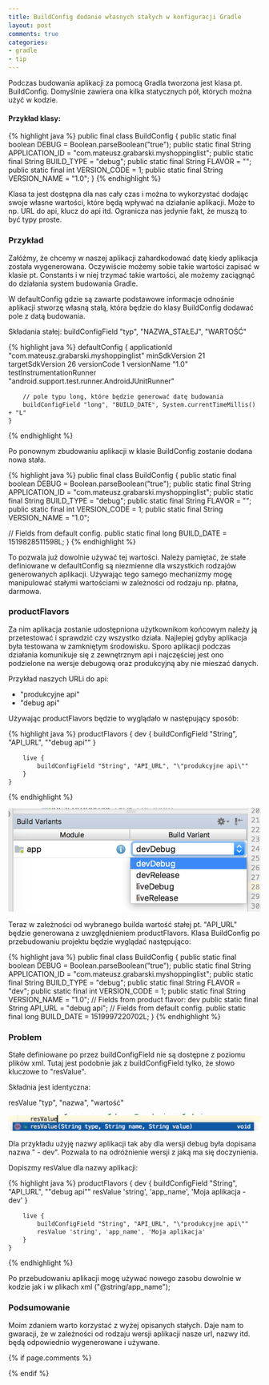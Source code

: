 ```yaml
---
title: BuildConfig dodanie własnych stałych w konfiguracji Gradle
layout: post
comments: true
categories:
- gradle
- tip
---
```


Podczas budowania aplikacji za pomocą Gradla tworzona jest klasa pt. BuildConfig. Domyślnie zawiera ona kilka statycznych pół, których można użyć w kodzie.

#### Przykład klasy:

{% highlight java %}
public final class BuildConfig {
  public static final boolean DEBUG = Boolean.parseBoolean("true");
  public static final String APPLICATION_ID = "com.mateusz.grabarski.myshoppinglist";
  public static final String BUILD_TYPE = "debug";
  public static final String FLAVOR = "";
  public static final int VERSION_CODE = 1;
  public static final String VERSION_NAME = "1.0";
}
{% endhighlight %}

Klasa ta jest dostępna dla nas cały czas i można to wykorzystać dodając swoje własne wartości, które będą wpływać na działanie aplikacji. Może to np. URL do api, klucz do api itd. Ogranicza nas jedynie fakt, że muszą to być typy proste.

### Przykład

Załóżmy, że chcemy w naszej aplikacji zahardkodować datę kiedy aplikacja została wygenerowana. Oczywiście możemy sobie takie wartości zapisać w klasie pt. Constants i w niej trzymać takie wartości, ale możemy zaciągnąć do działania system budowania Gradle.

W defaultConfig  gdzie są zawarte podstawowe informacje odnośnie aplikacji stworzę własną stałą, która będzie do klasy BuildConfig dodawać pole z datą budowania.

Składania stałej:
buildConfigField "typ", "NAZWA_STAŁEJ", "WARTOŚĆ"

{% highlight java %}
defaultConfig {
        applicationId "com.mateusz.grabarski.myshoppinglist"
        minSdkVersion 21
        targetSdkVersion 26
        versionCode 1
        versionName "1.0"
        testInstrumentationRunner "android.support.test.runner.AndroidJUnitRunner"

        // pole typu long, które będzie generować datę budowania
        buildConfigField "long", "BUILD_DATE", System.currentTimeMillis() + "L"
    }
{% endhighlight %}

Po ponownym zbudowaniu aplikacji w klasie BuildConfig zostanie dodana nowa stała.

{% highlight java %}
public final class BuildConfig {
  public static final boolean DEBUG = Boolean.parseBoolean("true");
  public static final String APPLICATION_ID = "com.mateusz.grabarski.myshoppinglist";
  public static final String BUILD_TYPE = "debug";
  public static final String FLAVOR = "";
  public static final int VERSION_CODE = 1;
  public static final String VERSION_NAME = "1.0";

  // Fields from default config.
  public static final long BUILD_DATE = 1519828511598L;
}
{% endhighlight %}

To pozwala już dowolnie używać tej wartości. Należy pamiętać, że stałe definiowane w defaultConfig są niezmienne dla wszystkich rodzajów generowanych aplikacji. Używając tego samego mechanizmy mogę manipulować stałymi wartościami w zależności od rodzaju np. płatna, darmowa.

### productFlavors

Za nim aplikacja zostanie udostępniona użytkownikom końcowym należy ją przetestować i sprawdzić czy wszystko działa. Najlepiej gdyby aplikacja była testowana w zamkniętym środowisku.
Sporo aplikacji podczas działania komunikuje się z zewnętrznym api i najczęściej jest ono podzielone na wersje debugową oraz produkcyjną aby nie mieszać danych.

Przykład naszych URLi do api:
* "produkcyjne api"
* "debug api"

Używając productFlavors będzie to wyglądało w następujący sposób:

{% highlight java %}
productFlavors {
        dev {
            buildConfigField "String", "API_URL", "\"debug api\""
        }

        live {
            buildConfigField "String", "API_URL", "\"produkcyjne api\""
        }
    }
{% endhighlight %}

![](/assets/buildVariant.png)

Teraz w zależności od wybranego builda wartość stałej pt. "API_URL" będzie generowana z uwzględnieniem productFlavors. Klasa BuildConfig po przebudowaniu projektu będzie wyglądać następująco:

{% highlight java %}
public final class BuildConfig {
  public static final boolean DEBUG = Boolean.parseBoolean("true");
  public static final String APPLICATION_ID = "com.mateusz.grabarski.myshoppinglist";
  public static final String BUILD_TYPE = "debug";
  public static final String FLAVOR = "dev";
  public static final int VERSION_CODE = 1;
  public static final String VERSION_NAME = "1.0";
  // Fields from product flavor: dev
  public static final String API_URL = "debug api";
  // Fields from default config.
  public static final long BUILD_DATE = 1519997220702L;
}
{% endhighlight %}

### Problem

Stałe definiowane po przez buildConfigField nie są dostępne z poziomu plików xml.
Tutaj jest podobnie jak z buildConfigField tylko, że słowo kluczowe to "resValue".

Składnia jest identyczna:

resValue "typ", "nazwa", "wartość"

![](/assets/resValue.png)

Dla przykładu użyję nazwy aplikacji tak aby dla wersji debug była dopisana nazwa " - dev". Pozwala to na odróżnienie wersji z jaką ma się doczynienia.

Dopiszmy resValue dla nazwy aplikacji:

{% highlight java %}
productFlavors {
        dev {
            buildConfigField "String", "API_URL", "\"debug api\""
            resValue 'string', 'app_name', 'Moja aplikacja - dev'
        }

        live {
            buildConfigField "String", "API_URL", "\"produkcyjne api\""
            resValue 'string', 'app_name', 'Moja aplikacja'
        }
    }
{% endhighlight %}

Po przebudowaniu aplikacji mogę używać nowego zasobu dowolnie w kodzie jak i w plikach xml ("@string/app_name");


### Podsumowanie

Moim zdaniem warto korzystać z wyżej opisanych stałych. Daje nam to gwaracji, że w zależności od rodzaju wersji aplikacji nasze url, nazwy itd. będą odpowiednio wygenerowane i używane.

{% if page.comments %}

{% endif %}
